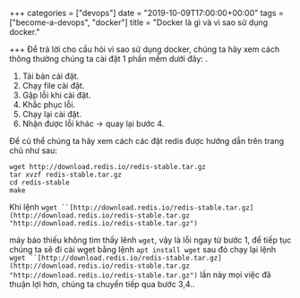 +++
categories = ["devops"]
date = "2019-10-09T17:00:00+00:00"
tags = ["become-a-devops", "docker"]
title = "Docker là gì và vì sao sử dụng docker."

+++
Để trả lời cho cầu hỏi  vì sao sử dụng docker, chúng ta hãy xem cách thông thường chúng ta cài đặt 1 phần mềm dưới đây: .

1. Tải bản cài đặt.
2. Chạy file cài đặt.
3. Gặp lỗi khi cài đặt.
4. Khắc phục lỗi.
5. Chạy lại cài đặt.
6. Nhận được lỗi khác -> quay lại bước 4.

Để  cũ thể chúng ta hãy xem cách các đặt redis được hướng dẫn trên trang chủ như sau: 

    wget http://download.redis.io/redis-stable.tar.gz
    tar xvzf redis-stable.tar.gz
    cd redis-stable
    make

Khi lệnh `wget ``[http://download.redis.io/redis-stable.tar.gz](http://download.redis.io/redis-stable.tar.gz "http://download.redis.io/redis-stable.tar.gz")`

máy báo thiếu không tìm thấy lênh `wget`, vậy là lỗi ngay từ bước 1, để tiếp tục chúng ta sẽ đi cài wget bằng lệnh `apt install wget` sau đó chạy lại lệnh `wget ``[http://download.redis.io/redis-stable.tar.gz](http://download.redis.io/redis-stable.tar.gz "http://download.redis.io/redis-stable.tar.gz")` lần này mọi việc đã thuận lợi hơn, chúng ta chuyển tiếp qua bước 3,4..
